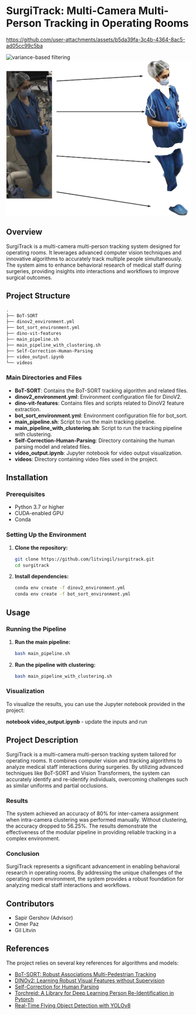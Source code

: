 # SurgiTrack: Multi-Camera Multi-Person Tracking in Operating Rooms


https://github.com/user-attachments/assets/b5da39fa-3c4b-4364-8ac5-ad05cc99c5ba

![variance-based filtering](assets/varience-filtering.png)
![human parsing](assets/human-parsing.png)



## Overview
SurgiTrack is a multi-camera multi-person tracking system designed for operating rooms. It leverages advanced computer vision techniques and innovative algorithms to accurately track multiple people simultaneously. The system aims to enhance behavioral research of medical staff during surgeries, providing insights into interactions and workflows to improve surgical outcomes.

## Project Structure
```
.
├── BoT-SORT
├── dinov2_environment.yml
├── bot_sort_environment.yml
├── dino-vit-features
├── main_pipeline.sh
├── main_pipeline_with_clustering.sh
├── Self-Correction-Human-Parsing
├── video_output.ipynb
└── videos
```

### Main Directories and Files
- **BoT-SORT**: Contains the BoT-SORT tracking algorithm and related files.
- **dinov2_environment.yml**: Environment configuration file for DinoV2.
- **dino-vit-features**: Contains files and scripts related to DinoV2 feature extraction.
- **bot_sort_environment.yml**: Environment configuration file for bot_sort.
- **main_pipeline.sh**: Script to run the main tracking pipeline.
- **main_pipeline_with_clustering.sh**: Script to run the tracking pipeline with clustering.
- **Self-Correction-Human-Parsing**: Directory containing the human parsing model and related files.
- **video_output.ipynb**: Jupyter notebook for video output visualization.
- **videos**: Directory containing video files used in the project.

## Installation

### Prerequisites
- Python 3.7 or higher
- CUDA-enabled GPU
- Conda

### Setting Up the Environment

1. **Clone the repository:**
   ```bash
   git clone https://github.com/litvingil/surgitrack.git
   cd surgitrack
   ```

2. **Install dependencies:**
   ```bash
   conda env create -f dinov2_environment.yml
   conda env create -f bot_sort_environment.yml
   ```

## Usage

### Running the Pipeline

1. **Run the main pipeline:**
   ```bash
   bash main_pipeline.sh
   ```

2. **Run the pipeline with clustering:**
   ```bash
   bash main_pipeline_with_clustering.sh
   ```

### Visualization
To visualize the results, you can use the Jupyter notebook provided in the project:

**notebook video_output.ipynb** - update the inputs and run

## Project Description
SurgiTrack is a multi-camera multi-person tracking system tailored for operating rooms. It combines computer vision and tracking algorithms to analyze medical staff interactions during surgeries. By utilizing advanced techniques like BoT-SORT and Vision Transformers, the system can accurately identify and re-identify individuals, overcoming challenges such as similar uniforms and partial occlusions.

### Results
The system achieved an accuracy of 80% for inter-camera assignment when intra-camera clustering was performed manually. Without clustering, the accuracy dropped to 56.25%. The results demonstrate the effectiveness of the modular pipeline in providing reliable tracking in a complex environment.

### Conclusion
SurgiTrack represents a significant advancement in enabling behavioral research in operating rooms. By addressing the unique challenges of the operating room environment, the system provides a robust foundation for analyzing medical staff interactions and workflows.

## Contributors

- Sapir Gershov (Advisor)
- Omer Paz 
- Gil Litvin 

## References
The project relies on several key references for algorithms and models:
- [BoT-SORT: Robust Associations Multi-Pedestrian Tracking](https://arxiv.org/abs/2206.14651)
- [DINOv2: Learning Robust Visual Features without Supervision](https://arxiv.org/abs/2304.07193)
- [Self-Correction for Human Parsing](https://arxiv.org/abs/1910.09777)
- [Torchreid: A Library for Deep Learning Person Re-Identification in Pytorch](https://arxiv.org/abs/1910.10093)
- [Real-Time Flying Object Detection with YOLOv8](https://arxiv.org/abs/2305.09972)

